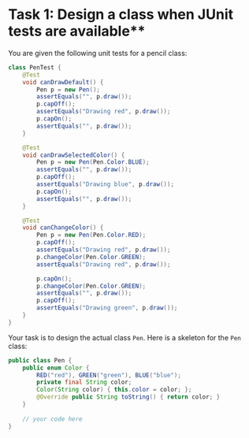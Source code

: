 # Task 1: Design a class when JUnit tests are available**

You are given the following unit tests for a pencil class:
```Java
class PenTest {
    @Test
    void canDrawDefault() {
        Pen p = new Pen();
        assertEquals("", p.draw());
        p.capOff();
        assertEquals("Drawing red", p.draw());
        p.capOn();
        assertEquals("", p.draw());
    }

    @Test
    void canDrawSelectedColor() {
        Pen p = new Pen(Pen.Color.BLUE);
        assertEquals("", p.draw());
        p.capOff();
        assertEquals("Drawing blue", p.draw());
        p.capOn();
        assertEquals("", p.draw());
    }

    @Test
    void canChangeColor() {
        Pen p = new Pen(Pen.Color.RED);
        p.capOff();
        assertEquals("Drawing red", p.draw());
        p.changeColor(Pen.Color.GREEN);
        assertEquals("Drawing red", p.draw());

        p.capOn();
        p.changeColor(Pen.Color.GREEN);
        assertEquals("", p.draw());
        p.capOff();
        assertEquals("Drawing green", p.draw());
    }
}
```

Your task is to design the actual class `Pen`. Here is a skeleton for the `Pen` class:
```Java
public class Pen {
    public enum Color {
        RED("red"), GREEN("green"), BLUE("blue");
        private final String color;
        Color(String color) { this.color = color; };
        @Override public String toString() { return color; }
    }
    
    // your code here
}
```